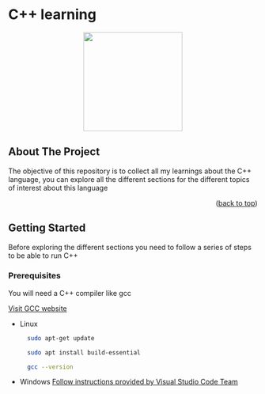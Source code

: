 # C++ learning

<p align="center"><a href="https://github.com/egonzalezt/Cpp-Learning" target="_blank"><img src="https://upload.wikimedia.org/wikipedia/commons/1/18/ISO_C%2B%2B_Logo.svg" width="200"></a></p>


## About The Project

The objective of this repository is to collect all my learnings about the C++ language, you can explore all the different sections for the different topics of interest about this language

<p align="right">(<a href="#top">back to top</a>)</p>

<!-- GETTING STARTED -->
## Getting Started

Before exploring the different sections you need to follow a series of steps to be able to run C++

### Prerequisites

You will need a C++ compiler like gcc

[Visit GCC website](https://gcc.gnu.org/)


* Linux
  ```bash
    sudo apt-get update

    sudo apt install build-essential

    gcc --version

  ```

* Windows
  [Follow instructions provided by Visual Studio Code Team](https://code.visualstudio.com/docs/cpp/config-mingw)
